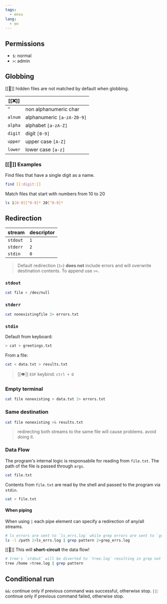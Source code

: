 ```yaml
---
tags:
  - envs
lang:
  - en
---
```


## Permissions

- `$`: normal
- `>`: admin

## Globbing

[[🚨]] hidden files are not matched by default when globbing.

| \[\[:x:]] |                            |
| --------- | -------------------------- |
| `^`       | non alphanumeric char      |
| `alnum`   | alphanumeric `[a-zA-Z0-9]` |
| `alpha`   | alphabet `[a-zA-Z]`        |
| `digit`   | digit `[0-9]`              |
| `upper`   | upper case `[A-Z]`         |
| `lower`   | lower case `[a-z]`         |

### [[🔎]] Examples

Find files that have a single digit as a name.

```bash
find [[:digit:]]
```

Match files that start with numbers from 10 to 20

```bash
ls 1[0-9][^0-9]* 20[^0-9]*
```

## Redirection

| stream   | descriptor |
| -------- | ---------- |
| `stdout` | `1`        |
| `stderr` | `2`        |
| `stdin`  | `0`        |

>Default redirection (`1>`) **does not** include errors and will overwrite destination contents. To append use `>>`.

### `stdout`

```bash
cat file > /dev/null
```

### `stderr`

```bash
cat nonexistingfile 2> errors.txt
```

### `stdin`

Default from keyboard:

```bash
> cat > greetings.txt
```

From a file:

```bash
cat < data.txt > results.txt
```

> [[👁️]] `EOF` keybind: `ctrl + D`

### Empty terminal

```bash
cat file nonexisting > data.txt 2> errors.txt
```

### Same destination

```bash
cat file nonexisting >& results.txt
```

> redirecting both streams to the same file will cause problems. avoid doing it.

### Data Flow

The program's internal logic is responsabile for reading from `file.txt`. The path of the file is passed through `args`.

```bash
cat file.txt
```

Contents from `file.txt` are read by the shell and passed to the program via `stdin`.

```bash
cat < file.txt
```

#### When piping

When using `|` each pipe element can specify a redirection of any/all streams.

```bash
# ls errors are sent to `ls_errs.log` while grep errors are sent to `grep_errs.log`. Pipe acts as per usual.
ls -l /path 2>ls_errs.log | grep pattern 2>grep_errs.log
```

[[🚨]] This will **short-circuit** the data flow!

```bash
# tree's `stdout` will be diverted to `tree.log` resulting in grep not receiving the data through piping.
tree /home >tree.log | grep pattern
```
## Conditional run

`&&`: continue only if previous command was successful, otherwise stop.
`||`: continue only if previous command failed, otherwise stop.